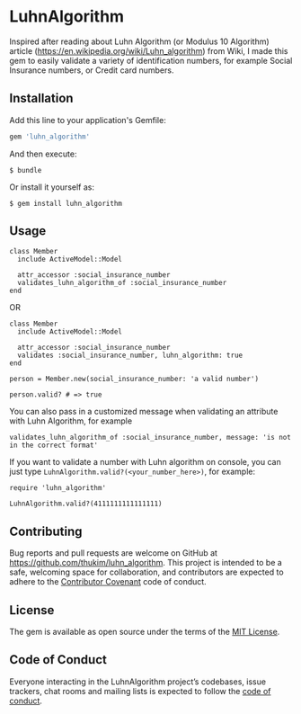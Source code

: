 # LuhnAlgorithm

Inspired after reading about Luhn Algorithm (or Modulus 10 Algorithm) article (https://en.wikipedia.org/wiki/Luhn_algorithm) from Wiki, I made this gem to easily validate a variety of identification numbers, for example Social Insurance numbers, or Credit card numbers.

## Installation

Add this line to your application's Gemfile:

```ruby
gem 'luhn_algorithm'
```

And then execute:

    $ bundle

Or install it yourself as:

    $ gem install luhn_algorithm

## Usage

```
class Member
  include ActiveModel::Model

  attr_accessor :social_insurance_number
  validates_luhn_algorithm_of :social_insurance_number
end
```

OR

```
class Member
  include ActiveModel::Model

  attr_accessor :social_insurance_number
  validates :social_insurance_number, luhn_algorithm: true
end
```

```
person = Member.new(social_insurance_number: 'a valid number')

person.valid? # => true
```

You can also pass in a customized message when validating an attribute with Luhn Algorithm, for example

```
validates_luhn_algorithm_of :social_insurance_number, message: 'is not in the correct format'
```

If you want to validate a number with Luhn algorithm on console, you can just type `LuhnAlgorithm.valid?(<your_number_here>)`, for example:

```
require 'luhn_algorithm'

LuhnAlgorithm.valid?(4111111111111111)
```

## Contributing

Bug reports and pull requests are welcome on GitHub at https://github.com/thukim/luhn_algorithm. This project is intended to be a safe, welcoming space for collaboration, and contributors are expected to adhere to the [Contributor Covenant](http://contributor-covenant.org) code of conduct.

## License

The gem is available as open source under the terms of the [MIT License](https://opensource.org/licenses/MIT).

## Code of Conduct

Everyone interacting in the LuhnAlgorithm project’s codebases, issue trackers, chat rooms and mailing lists is expected to follow the [code of conduct](https://github.com/thukim/luhn_algorithm/blob/master/CODE_OF_CONDUCT.md).

